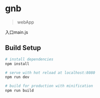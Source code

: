 # gnb

> webApp

入口main.js

## Build Setup

``` bash
# install dependencies
npm install

# serve with hot reload at localhost:8080
npm run dev

# build for production with minification
npm run build

